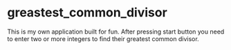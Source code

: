 # greastest_common_divisor
This is my own application built for fun. After pressing start button you need to enter two or more integers to find their greatest common divisor.
